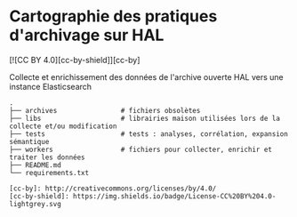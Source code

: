 # Cartographie des pratiques d'archivage sur HAL
[![CC BY 4.0][cc-by-shield]][cc-by]

Collecte et enrichissement des données de l'archive ouverte HAL vers une instance Elasticsearch

```
.
├── archives                # fichiers obsolètes
├── libs                    # librairies maison utilisées lors de la collecte et/ou modification
├── tests                   # tests : analyses, corrélation, expansion sémantique
├── workers                 # fichiers pour collecter, enrichir et traiter les données
├── README.md
└── requirements.txt

[cc-by]: http://creativecommons.org/licenses/by/4.0/
[cc-by-shield]: https://img.shields.io/badge/License-CC%20BY%204.0-lightgrey.svg
